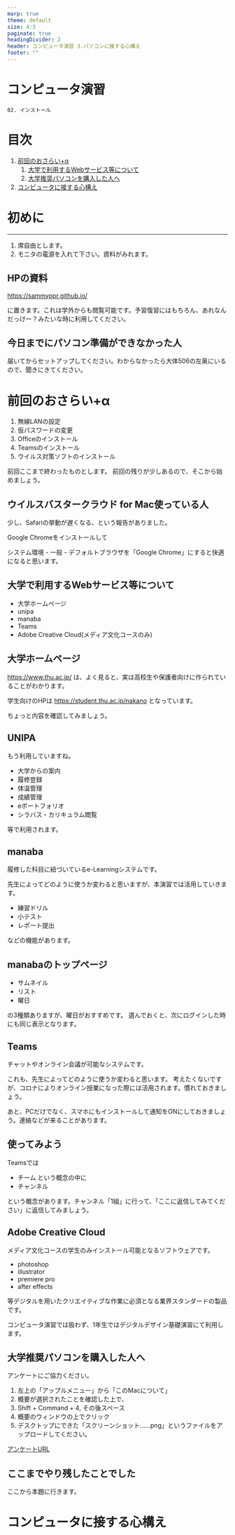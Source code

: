 ```yaml
---
marp: true
theme: default
size: 4:3
paginate: true
headingDivider: 2
header: コンピュータ演習 3.パソコンに接する心構え
footer: ""
---
```


# コンピュータ演習 <!-- omit in toc --> 

    02. インストール

# 目次<!-- omit in toc -->
1. [前回のおさらい+α](#前回のおさらいα)
   1. [大学で利用するWebサービス等について](#大学で利用するwebサービス等について)
   2. [大学推奨パソコンを購入した人へ](#大学推奨パソコンを購入した人へ)
2. [コンピュータに接する心構え](#コンピュータに接する心構え)


# 初めに<!-- omit in toc -->

---
1. 席自由とします。
2. モニタの電源を入れて下さい。資料がみれます。

## HPの資料<!-- omit in toc -->

https://sammyppr.github.io/

に置きます。これは学外からも閲覧可能です。予習復習にはもちろん、あれなんだっけー？みたいな時に利用してください。

## 今日までにパソコン準備ができなかった人<!-- omit in toc -->
届いてからセットアップしてください。わからなかったら大体506の左奥にいるので、聞きにきてください。

# 前回のおさらい+α

1. 無線LANの設定
2. 仮パスワードの変更
3. Officeのインストール
4. Teamsのインストール
5. ウイルス対策ソフトのインストール

前回ここまで終わったものとします。
前回の残りが少しあるので、そこから始めましょう。

## ウイルスバスタークラウド for Mac使っている人<!-- omit in toc -->
少し、Safariの挙動が遅くなる、という報告がありました。

Google Chromeをインストールして

システム環境 - 一般 - デフォルトブラウザを「Google Chrome」にすると快適になると思います。


## 大学で利用するWebサービス等について
- 大学ホームページ
- unipa
- manaba
- Teams
- Adobe Creative Cloud(メディア文化コースのみ)

## 大学ホームページ<!-- omit in toc -->
https://www.thu.ac.jp/
は、よく見ると、実は高校生や保護者向けに作られていることがわかります。

学生向けのHPは
https://student.thu.ac.jp/nakano
となっています。

ちょっと内容を確認してみましょう。


## UNIPA<!-- omit in toc -->
もう利用していますね。
- 大学からの案内
- 履修登録
- 体温管理
- 成績管理
- eポートフォリオ
- シラバス・カリキュラム閲覧

等で利用されます。

## manaba<!-- omit in toc -->
履修した科目に紐づいているe-Learningシステムです。

先生によってどのように使うか変わると思いますが、本演習では活用していきます。

- 練習ドリル
- 小テスト
- レポート提出

などの機能があります。

## manabaのトップページ<!-- omit in toc -->
- サムネイル
- リスト
- 曜日

の3種類ありますが、曜日がおすすめです。
選んでおくと、次にログインした時にも同じ表示となります。


## Teams<!-- omit in toc -->
チャットやオンライン会議が可能なシステムです。

これも、先生によってどのように使うか変わると思います。
考えたくないですが、コロナによりオンライン授業になった際には活用されます。慣れておきましょう。

あと、PCだけでなく、スマホにもインストールして通知をONにしておきましょう。連絡などが来ることがあります。

## 使ってみよう<!-- omit in toc -->
Teamsでは
- チーム
という概念の中に
- チャンネル

という概念があります。チャンネル「1組」に行って、「ここに返信してみてください」に返信してみましょう。


## Adobe Creative Cloud<!-- omit in toc -->
メディア文化コースの学生のみインストール可能となるソフトウェアです。
- photoshop
- illustrator
- premiere pro
- after effects

等デジタルを用いたクリエイティブな作業に必須となる業界スタンダードの製品です。

コンピュータ演習では扱わず、1年生ではデジタルデザイン基礎演習にて利用します。

## 大学推奨パソコンを購入した人へ
アンケートにご協力ください。

1. 左上の「アップルメニュー」から「このMacについて」
2. 概要が選択されたことを確認した上で、
3. Shift + Command + 4, その後スペース
4. 概要のウィンドウの上でクリック
5. デスクトップにできた「スクリーンショット......png」というファイルをアップロードしてください。

[アンケートURL](https://forms.office.com/Pages/ResponsePage.aspx?id=H1FbNailbkGu5XplfC-Eoi5HtZCvYCBAgrFj25PQG41UMk00STNQWFAxQUJYNjEzWUdRV0M1NVQ5OC4u)

## ここまでやり残したことでした<!-- omit in toc -->
ここから本題に行きます。

# コンピュータに接する心構え
